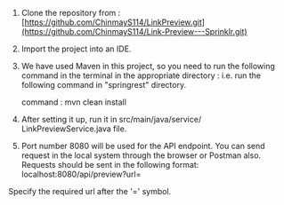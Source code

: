 1. Clone the repository from :
      [https://github.com/ChinmayS114/LinkPreview.git](https://github.com/ChinmayS114/Link-Preview---Sprinklr.git)

2. Import the project into an IDE.

3. We have used Maven in this project, so you need to run the following command in the terminal in the appropriate directory : i.e. run the following command in "springrest" directory.

     command : mvn clean install

4. After setting it up, run it in src/main/java/service/ LinkPreviewService.java file.

5. Port number 8080 will be used for the API endpoint. You can send request in the local system through the browser or Postman also. Requests should be sent in the following format:
    localhost:8080/api/preview?url= 

Specify the required url after the '=' symbol.
